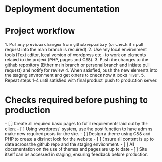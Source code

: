 # Deployment documentation
<h1>Project workflow</h1>
1. Pull any previous changes from github repository (or check if a pull request into the main branch is required).
2. Use any local environment tools (Text editor, local version of wordpress etc.) to work on elements related to the project (PHP, pages and CSS).
3. Push the changes to the github repository (Either main branch or personal branch and initiate pull request) and notify for review
4. When satisfied, push the new elements into the staging environment and get others to check how it looks "live".
5. Repeat steps 1-4 until satisfied with final product, push to production server.

<h1>Checks required before pushing to production</h1>
- [ ] Create all required basic pages to fulfil requirements laid out by the client
- [ ] Using wordpress' system, use the post function to have admins make new required posts for the site.
- [ ] Design a theme using CSS and PHP to create a distinct look for the website
- [ ] Ensure all content is up to date across the github repo and the staging environment.
- [ ] All documentation on the use of themes and pages are up to date
- [ ] Site itself can be accessed in staging, ensuring feedback before production.
